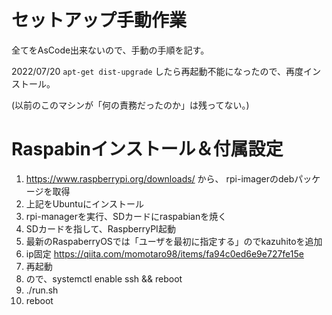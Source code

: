 セットアップ手動作業
===

全てをAsCode出来ないので、手動の手順を記す。

2022/07/20 `apt-get dist-upgrade` したら再起動不能になったので、再度インストール。

(以前のこのマシンが「何の責務だったのか」は残ってない。)

# Raspabinインストール＆付属設定

1. https://www.raspberrypi.org/downloads/ から、 rpi-imagerのdebパッケージを取得
0. 上記をUbuntuにインストール
0. rpi-managerを実行、SDカードにraspabianを焼く
0. SDカードを指して、RaspberryPI起動
0. 最新のRaspaberryOSでは「ユーザを最初に指定する」のでkazuhitoを追加
0. ip固定 https://qiita.com/momotaro98/items/fa94c0ed6e9e727fe15e
0. 再起動
0. ので、systemctl enable ssh && reboot
0. ./run.sh
0. reboot
